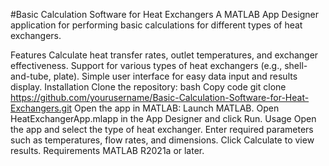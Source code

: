#Basic Calculation Software for Heat Exchangers
A MATLAB App Designer application for performing basic calculations for different types of heat exchangers.

Features
Calculate heat transfer rates, outlet temperatures, and exchanger effectiveness.
Support for various types of heat exchangers (e.g., shell-and-tube, plate).
Simple user interface for easy data input and results display.
Installation
Clone the repository:
bash
Copy code
git clone https://github.com/yourusername/Basic-Calculation-Software-for-Heat-Exchangers.git
Open the app in MATLAB:
Launch MATLAB.
Open HeatExchangerApp.mlapp in the App Designer and click Run.
Usage
Open the app and select the type of heat exchanger.
Enter required parameters such as temperatures, flow rates, and dimensions.
Click Calculate to view results.
Requirements
MATLAB R2021a or later.
